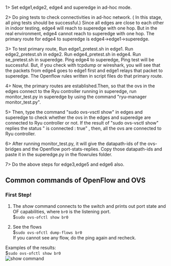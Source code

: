 1> Set edge1,edge2, edge4 and superedge in ad-hoc mode.

2> Do ping tests to check connectivities in ad-hoc network. ( In this stage, all ping tests should be successful.) 
Since all edges are close to each other in indoor testing, edge4 will reach to superedge with one hop.
But in the real environment, edge4 cannot reach to superedge with one hop. The primary route for edge4 to superedge is edge4->edge1->superedge.

3> To test primary route, Run edge1_pretest.sh in edge1. Run edge2_pretest.sh in edge2. Run edge4_pretest.sh in edge4. Run se_pretest.sh in superedge.
Ping edge4 to superedge, Ping test will be successful. But, if you check with tcpdump or wireshark, you will see that the packets from edge4 goes 
to edge1 first and edge1 relays that packet to superedge. The Openflow rules written in script files do that primary route.

4> Now, the primary routes are established.Then, so that the ovs in the edges connect to the Ryu controller running in superedge, run monitor_test.py
in superedge by using the command "ryu-manager monitor_test.py".   

5> Then, type the command "sudo ovs-vsctl show"  in edges and superedge to check whether the ovs in the edges and superedge are connected to Ryu 
controller or not. If the result of "sudo ovs-vsctl show" replies the status " is connected : true" , then, all the ovs are connected to Ryu controller.

6> After running monitor_test.py, it will give the datapath-ids of the ovs-bridges and the Openflow port-stats-replies. Copy those datapath-ids and paste
it in the superedge.py in the flowrules folder. 

7> Do the above steps for edge3,edge5 and edge6 also.

## Common commands of OpenFlow and OVS

### First Step!
1. The *show* command connects to the switch and prints out port state and OF capabilities, where `br0` is the listening port. <br/>
    $`sudo ovs-ofctl show br0` <br/>

2. See the flows <br/>
    $`sudo ovs-ofctl dump-flows br0` <br/>
If you cannot see any flow, do the ping again and recheck. <br/>

Examples of the results: <br/>
$`sudo ovs-ofctl show br0` <br/>
![show command](https://github.com/TNatapon/Privacy_SDN_Edge_IoT/blob/main/PlanC/Results/flowrules%40br0%40CPD.png)
